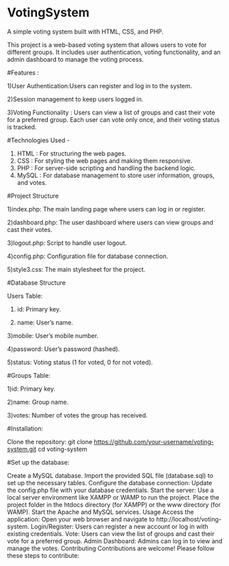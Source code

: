 # VotingSystem
A simple voting system built with HTML, CSS, and PHP.

This project is a web-based voting system that allows users to vote for different groups. It includes user authentication, voting functionality, and an admin dashboard to manage the voting process.

#Features :

1)User Authentication:Users can register and log in to the system.

2)Session management to keep users logged in.

3)Voting Functionality : Users can view a list of groups and cast their vote for a preferred group.
Each user can vote only once, and their voting status is tracked.

#Technologies Used -
1) HTML : For structuring the web pages.
2) CSS : For styling the web pages and making them responsive.
3) PHP : For server-side scripting and handling the backend logic.
4) MySQL : For database management to store user information, groups, and votes.

#Project Structure

 1)index.php: The main landing page where users can log in or register.
 
 2)dashboard.php: The user dashboard where users can view groups and cast their votes.
 
 3)logout.php: Script to handle user logout.

 4)config.php: Configuration file for database connection.

 5)style3.css: The main stylesheet for the project.


#Database Structure

Users Table:

  1) id: Primary key.
   
  2) name: User’s name.

  3)mobile: User’s mobile number.

  4)password: User’s password (hashed).

  5)status: Voting status (1 for voted, 0 for not voted).

#Groups Table:

1)id: Primary key.

2)name: Group name.

3)votes: Number of votes the group has received.

#Installation:

Clone the repository:
git clone https://github.com/your-username/voting-system.git
cd voting-system

#Set up the database:

Create a MySQL database.
Import the provided SQL file (database.sql) to set up the necessary tables.
Configure the database connection:
Update the config.php file with your database credentials.
Start the server:
Use a local server environment like XAMPP or WAMP to run the project.
Place the project folder in the htdocs directory (for XAMPP) or the www directory (for WAMP).
Start the Apache and MySQL services.
Usage
Access the application:
Open your web browser and navigate to http://localhost/voting-system.
Login/Register:
Users can register a new account or log in with existing credentials.
Vote:
Users can view the list of groups and cast their vote for a preferred group.
Admin Dashboard:
Admins can log in to view and manage the votes.
Contributing
Contributions are welcome! Please follow these steps to contribute:

